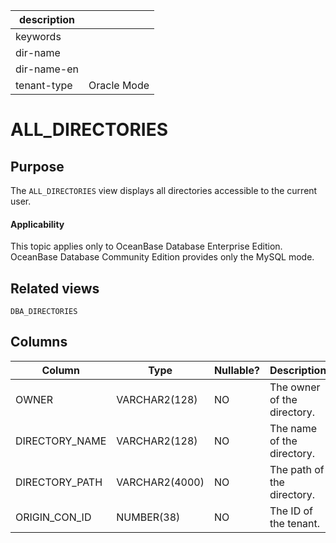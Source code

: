 |description||
|---|---|
|keywords||
|dir-name||
|dir-name-en||
|tenant-type|Oracle Mode|

# ALL_DIRECTORIES

## Purpose

The `ALL_DIRECTORIES` view displays all directories accessible to the current user.

  <main id="notice" >
    <h4>Applicability</h4>
    <p>This topic applies only to OceanBase Database Enterprise Edition. OceanBase Database Community Edition provides only the MySQL mode. </p>
  </main>

## Related views

`DBA_DIRECTORIES`

## Columns

| **Column** | **Type** | **Nullable?** | **Description** |
|----------------|----------------|----------------|-------------|
| OWNER | VARCHAR2(128) | NO | The owner of the directory. |
| DIRECTORY_NAME | VARCHAR2(128) | NO | The name of the directory. |
| DIRECTORY_PATH | VARCHAR2(4000) | NO | The path of the directory. |
| ORIGIN_CON_ID | NUMBER(38) | NO | The ID of the tenant. |
